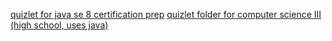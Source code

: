 [quizlet for java se 8 certification prep](https://quizlet.com/830938527/java-se-8-certification-flash-cards/)
[quizlet folder for computer science III (high school, uses java)](https://quizlet.com/Crystal_Wen/folders/computer-science-iii/sets)
